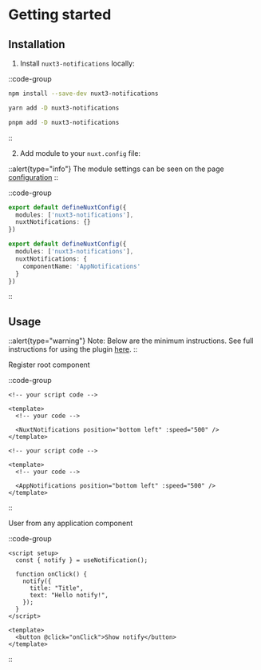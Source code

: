 # Getting started

## Installation

1. Install `nuxt3-notifications` locally:

::code-group
  
  ```bash [npm]
  npm install --save-dev nuxt3-notifications
  ```
  
  ```bash [yarn classic]
  yarn add -D nuxt3-notifications
  ```
  
  ```bash [pnpm]
  pnpm add -D nuxt3-notifications
  ```
::

2. Add module to your `nuxt.config` file:

::alert{type="info"}
The module settings can be seen on the page [configuration](/docs/introduction/configuration)
::

::code-group
  
  ```ts [empty config]
  export default defineNuxtConfig({
    modules: ['nuxt3-notifications'],
    nuxtNotifications: {}
  })
  ```

  ```ts [filled config]
  export default defineNuxtConfig({
    modules: ['nuxt3-notifications'],
    nuxtNotifications: {
      componentName: 'AppNotifications'
    }
  })
  ```

::


## Usage

::alert{type="warning"}
Note: Below are the minimum instructions. See full instructions for using the plugin [here](https://kyvg.github.io/vue3-notification/guide/#usage).
::

Register root component

::code-group
  
  ```vue [app.vue (empty config)]
  <!-- your script code -->
  
  <template>
    <!-- your code -->
  
    <NuxtNotifications position="bottom left" :speed="500" />
  </template>
  ```
  
  ```vue [app.vue (filled config)]
  <!-- your script code -->
  
  <template>
    <!-- your code -->
  
    <AppNotifications position="bottom left" :speed="500" />
  </template>
  ```

::

User from any application component

::code-group

  ```vue [Composition API]
  <script setup>
    const { notify } = useNotification();
  
    function onClick() {
      notify({
        title: "Title",
        text: "Hello notify!",
      });
    }
  </script>
  
  <template>
    <button @click="onClick">Show notify</button>
  </template>
  ```

::

